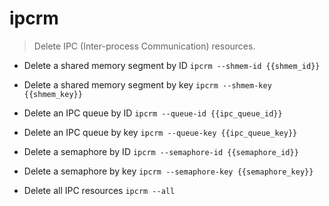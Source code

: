 # ipcrm
> Delete IPC (Inter-process Communication) resources.

- Delete a shared memory segment by ID
`ipcrm --shmem-id {{shmem_id}}`

- Delete a shared memory segment by key
`ipcrm --shmem-key {{shmem_key}}`

- Delete an IPC queue by ID
`ipcrm --queue-id {{ipc_queue_id}}`

- Delete an IPC queue by key
`ipcrm --queue-key {{ipc_queue_key}}`

- Delete a semaphore by ID
`ipcrm --semaphore-id {{semaphore_id}}`

- Delete a semaphore by key
`ipcrm --semaphore-key {{semaphore_key}}`

- Delete all IPC resources
`ipcrm --all`
